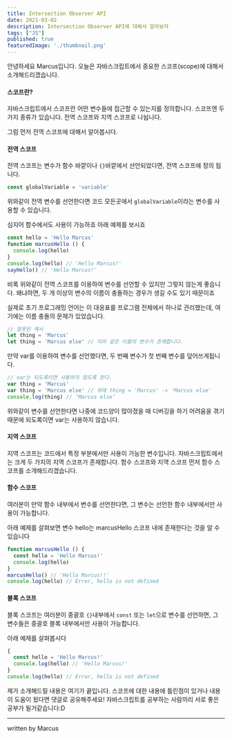 ```yaml
---
title: Intersection Observer API
date: 2021-03-02
description: Intersection Observer API에 대해서 알아보자
tags: ["JS"]
published: true
featuredImage: './thumbnail.png'
---
```


안녕하세요 Marcus입니다.
오늘은 자바스크립트에서 중요한 스코프(scope)에 대해서 소개해드리겠습니다.

#### 스코프란?
자바스크립트에서 스코프란 어떤 변수들에 접근할 수 있는지를 정의합니다.
스코프엔 두 가지 종류가 있습니다. 전역 스코프와 지역 스코프로 나뉩니다.

그럼 먼저 전역 스코프에 대해서 알아봅시다.
#### 전역 스코프
전역 스코프는 변수가 함수 바깥이나 `{}`바깥에서 선언되었다면, 전역 스코프에 정의 됩니다.

```javascript
const globalVariable = 'variable'
```
위와같이 전역 변수를 선언한다면 코드 모든곳에서 ```globalVariable```이라는 변수를 사용할 수 있습니다.

심지어 함수에서도 사용이 가능하죠
아래 예제를 보시죠

```javascript
const hello = 'Hello Marcus'
function marcusHello () {
  console.log(hello)
}
console.log(hello) // 'Hello Marcus!'
sayHello() // 'Hello Marcus!'
```
비록 위와같이 전역 스코프를 이용하여 변수를 선언할 수 있지만 그렇지 않는게 좋습니다.
왜냐하면, 두 개 이상의 변수의 이름이 충돌하는 경우가 생길 수도 있기 때문이죠

실제로 초기 프로그래밍 언어는 이 대응표를 프로그램 전체에서 하나로 관리했는데, 여기에는 이름 충돌의 문제가 있었습니다.
```javascript
// 잘못된 예시
let thing = 'Marcus'
let thing = 'Marcus else' // 이미 같은 이름의 변수가 존재합니다.
```
만약 var를 이용하여 변수를 선언했다면, 두 번째 변수가 첫 번째 변수를 덮어쓰게됩니다.
``` javascript
// var는 되도록이면 사용하지 않도록 한다.
var thing = 'Marcus'
var thing = 'Marcus else' // 위에 thing = 'Marcus' -> 'Marcus else'
console.log(thing) // ‘Marcus else’
```

위와같이 변수를 선언한다면 나중에 코드양이 많아졌을 때 디버깅을 하기 어려움을 겪기때문에 되도록이면 var는 사용하지 않습니다.

#### 지역 스코프
지역 스코프는 코드에서 특정 부분에서만 사용이 가능한 변수입니다.
자바스크립트에서는 크게 두 가지의 지역 스코프가 존재합니다. 함수 스코프와 지역 스코프
먼저 함수 스코프를 소개해드리겠습니다.
#### 함수 스코프
여러분이 만약 함수 내부에서 변수를 선언한다면, 그 변수는 선언한 함수 내부에서만 사용이 가능합니다.

아래 예제를 살펴보면 변수 hello는 marcusHello 스코프 내에 존재한다는 것을 알 수 있습니다
```javascript
function marcusHello () {
  const hello = 'Hello Marcus!'
  console.log(hello)
}
marcusHello() // 'Hello Marcus!!'
console.log(hello) // Error, hello is not defined
```
#### 블록 스코프
블록 스코프는 여러분이 중괄호 `{}`내부에서 `const` 또는 `let`으로 변수를 선언하면,
그 변수들은 중괄호 블록 내부에서만 사용이 가능합니다.

아래 예제를 살펴봅시다
```javascript
{
  const hello = 'Hello Marcus!'
  console.log(hello) // 'Hello Marcus!'
}
console.log(hello) // Error, hello is not defined
```

제가 소개해드릴 내용은 여기가 끝입니다.
스코프에 대한 내용에 틀린점이 있거나 내용이 도움이 됬다면 댓글로 공유해주세요!
자바스크립트를 공부하는 사람끼리 서로 좋은 공부가 될거같습니다:D

---
written by Marcus